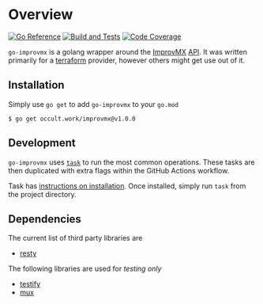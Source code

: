 # Overview

[![Go Reference][badge-svg]][badge-link]
[![Build and Tests][tests-svg]][tests-link]
[![Code Coverage][codecov-svg]][codecov-link]

`go-improvmx` is a golang wrapper around the [ImprovMX][1] [API][2]. It was
written primarily for a [terraform][3] provider, however others might get use
out of it.

## Installation

Simply use `go get` to add `go-improvmx` to your `go.mod`

```console
$ go get occult.work/improvmx@v1.0.0
```

## Development

`go-improvmx` uses [`task`][4] to run the most common operations. These tasks
are then duplicated with extra flags within the GitHub Actions workflow.

Task has [instructions on installation](https://taskfile.dev/#/installation).
Once installed, simply run `task` from the project directory.

## Dependencies

The current list of third party libraries are

 - [resty](https://github.com/go-resty/resty)

The following libraries are used for *testing only*

 - [testify](https://github.com/stretchr/testify)
 - [mux](https://github.com/gorilla/mux)

[1]: https://improvmx.com/
[2]: https://improvmx.com/api/
[3]: https://www.terraform.io/
[4]: https://github.com/go-task/task

[codecov-svg]: https://codecov.io/gh/slurps-mad-rips/go-improvmx/branch/main/graph/badge.svg?token=4ngB0iw6qf
[tests-svg]: https://github.com/slurps-mad-rips/go-improvmx/actions/workflows/tests.yml/badge.svg
[badge-svg]: https://pkg.go.dev/badge/occult.work/improvmx.svg

[codecov-link]: https://codecov.io/gh/slurps-mad-rips/go-improvmx
[tests-link]: https://github.com/slurps-mad-rips/go-improvmx/actions/workflows/tests.yml
[badge-link]: https://pkg.go.dev/occult.work/improvmx
